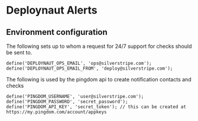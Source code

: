 # Deploynaut Alerts

## Environment configuration

The following sets up to whom a request for 24/7 support for checks should be sent to.

	define('DEPLOYNAUT_OPS_EMAIL', 'ops@silverstripe.com');
	define('DEPLOYNAUT_OPS_EMAIL_FROM', 'deploy@silverstripe.com');

The following is used by the pingdom api to create notification contacts and checks

	define('PINGDOM_USERNAME', 'user@silverstripe.com');
	define('PINGDOM_PASSWORD', 'secret_password');
	define('PINGDOM_API_KEY', 'secret_token'); // this can be created at https://my.pingdom.com/account/appkeys
